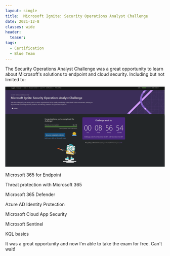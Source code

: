 ```yaml
---
layout: single
title:  Microsoft Ignite: Security Operations Analyst Challenge 
date: 2021-12-8
classes: wide
header:
  teaser:
tags:
  - Certification
  - Blue Team
--- 
```

The Security Operations Analyst Challenge was a great opportunity to learn about Microsoft's solutions to endpoint and cloud security.
Including but not limited to:

 
![](/assets/images/ignite.png)

Microsoft 365 for Endpoint

Threat protection with Microsoft 365

Microsoft 365 Defender 

Azure AD Identity Protection

 Microsoft Cloud App Security 

Microsoft Sentinel 

KQL basics

 

It was a great opportunity and now I'm able to take the exam for free. Can't wait!  

